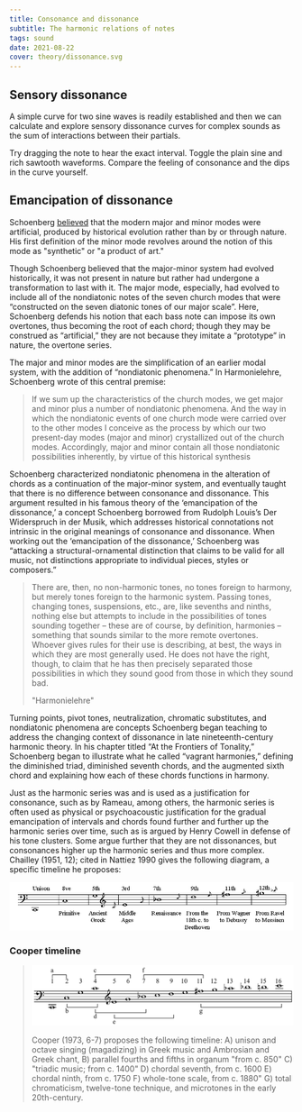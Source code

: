 ```yaml
---
title: Consonance and dissonance
subtitle: The harmonic relations of notes
tags: sound
date: 2021-08-22
cover: theory/dissonance.svg
---
```



## Sensory dissonance

A simple curve for two sine waves is readily established and then we can calculate and explore sensory dissonance curves for complex sounds as the sum of interactions between their partials.  

Try dragging the note to hear the exact interval. Toggle the plain sine and rich sawtooth waveforms. Compare the feeling of consonance and the dips in the curve yourself. 

<pitch-dissonance />
<svg-save svg="dissonance" />


## Emancipation of dissonance

Schoenberg [believed](https://digital.library.unt.edu/ark:/67531/metadc9855/m2/1/high_res_d/dissertation.pdf) that the modern major and minor modes were artificial, produced by historical evolution rather than by or through nature.  His first definition of the minor mode revolves around the notion of this mode as "synthetic" or "a product of art." 

Though Schoenberg believed that the major-minor system had evolved historically, it was not present in nature but rather had undergone a transformation to last with it.  The major mode, especially, had evolved to include all of the nondiatonic notes of the seven church modes that were “constructed on the seven diatonic tones of our major scale”. Here, Schoenberg defends his notion that each bass note can impose its own overtones, thus becoming the root of each chord; though they may be construed as “artificial,” they are not because they imitate a “prototype” in nature, the overtone series.

The major and minor modes are the simplification of an earlier modal system, with the addition of “nondiatonic phenomena.”  In Harmonielehre, Schoenberg wrote of this central premise:

> If we sum up the characteristics of the church modes, we get major and minor plus a number of nondiatonic phenomena.  And the way in which the nondiatonic events of one church mode were carried over to the other modes I conceive as the process by which our two present-day modes (major and minor) crystallized out of the church modes.  Accordingly, major and minor contain all those nondiatonic possibilities inherently, by virtue of this historical synthesis

Schoenberg characterized nondiatonic phenomena in the alteration of chords as a continuation of the major-minor system, and eventually taught that there is no difference between consonance and dissonance. This argument resulted in his famous theory of the ‘emancipation of the dissonance,’ a concept Schoenberg borrowed from Rudolph Louis’s Der Widerspruch in der Musik, which addresses historical connotations not intrinsic in the original meanings of consonance and dissonance. When working out the ‘emancipation of the dissonance,’ Schoenberg was “attacking a structural-ornamental distinction that claims to be valid for all music, not distinctions appropriate to individual pieces, styles or composers.”

> There are, then, no non-harmonic tones, no tones foreign to harmony, but merely tones foreign to the harmonic system.  Passing tones, changing tones, suspensions, etc., are, like sevenths and ninths, nothing else but attempts to include in the possibilities of tones sounding together – these are of course, by definition, harmonies – something that sounds similar to the more remote overtones.  Whoever gives rules for their use is describing, at best, the ways in which they are most generally used.  He does not have the right, though, to claim that he has then precisely separated those possibilities in which they sound good from those in which they sound bad.
> 
> "Harmonielehre"

Turning points, pivot tones, neutralization, chromatic substitutes, and nondiatonic phenomena are concepts Schoenberg began teaching to address the changing context of dissonance in late nineteenth-century harmonic theory.  In his chapter titled “At the Frontiers of Tonality,” Schoenberg began to illustrate what he called “vagrant harmonies,” defining the diminished triad, diminished seventh chords, and the augmented sixth chord and explaining how each of these chords functions in harmony.


Just as the harmonic series was and is used as a justification for consonance, such as by Rameau, among others, the harmonic series is often used as physical or psychoacoustic justification for the gradual emancipation of intervals and chords found further and further up the harmonic series over time, such as is argued by Henry Cowell in defense of his tone clusters. Some argue further that they are not dissonances, but consonances higher up the harmonic series and thus more complex. Chailley (1951, 12); cited in Nattiez 1990 gives the following diagram, a specific timeline he proposes: 

![](./Chailley_harmonic_series_emancipationt.png)

### Cooper timeline

>![](./Overtone_series_and_Western_music_development.png)
>
>Cooper (1973, 6-7) proposes the following timeline:
>A) unison and octave singing (magadizing) in Greek music and Ambrosian and Greek chant,
>B) parallel fourths and fifths in organum "from c. 850"
>C) "triadic music; from c. 1400"
>D) chordal seventh, from c. 1600
>E) chordal ninth, from c. 1750
>F) whole-tone scale, from c. 1880"
>G) total chromaticism, twelve-tone technique, and microtones in the early 20th-century.